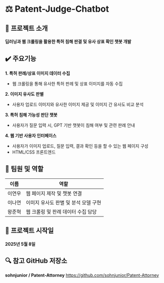 # :balance_scale: Patent-Judge-Chatbot

## :scroll: 프로젝트 소개
#### 딥러닝과 웹 크롤링을 활용한 특허 침해 판결 및 유사 상표 확인 챗봇 개발

## :heavy_check_mark: 주요기능
**1. 특허 판례/상표 이미지 데이터 수집**
- 웹 크롤링을 통해 유사한 특허 판례 및 상표 이미지를 자동 수집
  
**2. 이미지 유사도 판별**
- 사용자 업로드 이미지와 유사한 이미지 제공 및 이미지 간 유사도 비교 분석
  
**3. 특허 침해 가능성 판단 챗봇**
- 사용자가 질문 입력 시, GPT 기반 챗봇이 침해 여부 및 관련 판례 안내
  
**4. 웹 기반 사용자 인터페이스**
- 사용자가 이미지 업로드, 질문 입력, 결과 확인 등을 할 수 있는 웹 페이지 구성
- HTML/CSS 프론트엔드

## :busts_in_silhouette: 팀원 및 역할
| 이름    | 역할 |
| ------- | -------|
| 이연우 | 웹 페이지 제작 및 챗봇 연결
| 이나연 | 이미지 유사도 판별 및 분석 모델 구현
| 왕준혁 | 웹 크롤링 및 판례 데이터 수집 담당

## :date: 프로젝트 시작일
#### 2025년 5월 8일 ####

## :mag: 참고 GitHub 저장소
**sohnjunior / Patent-Attorney**
https://github.com/sohnjunior/Patent-Attorney

